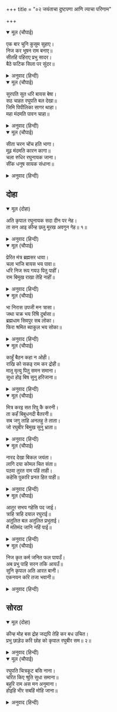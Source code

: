 +++
title = "०२ जयंताचा दुष्टपणा आणि त्याचा परिणाम"

+++


<details open><summary>मूल (चौपाई)</summary>

एक बार चुनि कुसुम सुहाए।  
निज कर भूषन राम बनाए॥  
सीतहि पहिराए प्रभु सादर।  
बैठे फटिक सिला पर सुंदर॥
</details>

<details><summary>अनुवाद (हिन्दी)</summary>

एकदा सुंदर फुले वेचून श्रीरामांनी आपल्या हातांनी तऱ्हेतऱ्हेचे अलंकार बनविले आणि सुंदर स्फटिक शिळेवर बसलेल्या प्रभूंनी मोठॺा प्रेमाने ते सीतेला घातले.॥ २॥
</details>

<details open><summary>मूल (चौपाई)</summary>

सुरपति सुत धरि बायस बेषा।  
सठ चाहत रघुपति बल देखा॥  
जिमि पिपीलिका सागर थाहा।  
महा मंदमति पावन चाहा॥
</details>

<details><summary>अनुवाद (हिन्दी)</summary>

देवराज इंद्राचा नीच मूर्ख पुत्र जयंत हा कावळ्याचे रूप घेऊन श्रीरघुनाथांचे सामर्थ्य पाहू इच्छित होता, ज्याप्रमाणे निर्बुद्ध मुंगी समुद्राचा थांग पाहू इच्छिते.॥ ३॥
</details>

<details open><summary>मूल (चौपाई)</summary>

सीता चरन चोंच हति भागा।  
मूढ़ मंदमति कारन कागा॥  
चला रुधिर रघुनायक जाना।  
सींक धनुष सायक संधाना॥
</details>

<details><summary>अनुवाद (हिन्दी)</summary>

तो मूर्ख व मंदबुद्धीमुळे भगवंतांच्या बळाची परीक्षा घेण्यासाठी बनलेला कावळा सीतेच्या चरणांवर चोच मारून पळाला. जेव्हा रक्त वाहू लागले, तेव्हा श्रीरामांनी ते पाहिले व धनुष्यावर बोरूचा बाण लावून सोडला.॥ ४॥
</details>

## दोहा


<details open><summary>मूल (दोहा)</summary>

अति कृपाल रघुनायक सदा दीन पर नेह।  
ता सन आइ कीन्ह छलु मूरख अवगुन गेह॥ १॥
</details>

<details><summary>अनुवाद (हिन्दी)</summary>

श्रीरघुनाथ हे अत्यंत कृपाळू आहेत आणि त्यांचे दीनांवर नेहमी प्रेम असते, त्यांच्याशीही अवगुणांचे घर असलेल्या त्या मूर्ख जयंताने कपट केले.॥ १॥
</details>

<details open><summary>मूल (चौपाई)</summary>

प्रेरित मंत्र ब्रह्मसर धावा।  
चला भाजि बायस भय पावा॥  
धरि निज रूप गयउ पितु पाहीं।  
राम बिमुख राखा तेहि नाहीं॥
</details>

<details><summary>अनुवाद (हिन्दी)</summary>

मंत्राने प्रेरित असलेला तो ब्रह्मबाण सुसाट निघाला. कावळा घाबरून पळू लागला. तो आपले खरे रूप घेऊन इंद्राकडे गेला, परंतु श्रीरामांचा तो विरोधी असल्याचे पाहून इंद्राने त्याला जवळ केले नाही.॥ १॥
</details>

<details open><summary>मूल (चौपाई)</summary>

भा निरास उपजी मन त्रासा।  
जथा चक्र भय रिषि दुर्बासा॥  
ब्रह्मधाम सिवपुर सब लोका।  
फिरा श्रमित ब्याकुल भय सोका॥
</details>

<details><summary>अनुवाद (हिन्दी)</summary>

तेव्हा तो निराश झाला. ज्याप्रमाणे दुर्वास ऋषीला चक्र पाठीमागे लागल्यामुळे भीती वाटली, त्याप्रमाणे जयंताच्या मनाला भय वाटू लागले. तो ब्रह्मलोक, शिवलोक इत्यादी सर्व लोकांमध्ये थकून व भय-शोकाने व्याकूळ होऊन पळत निघाला.॥ २॥
</details>

<details open><summary>मूल (चौपाई)</summary>

काहूँ बैठन कहा न ओही।  
राखि को सकइ राम कर द्रोही॥  
मातु मृत्यु पितु समन समाना।  
सुधा होइ बिष सुनु हरिजाना॥
</details>

<details><summary>अनुवाद (हिन्दी)</summary>

परंतु कुणी त्याला बसायलाही सांगितले नाही. श्रीरामांच्या शत्रूला कोण जवळ करणार? काकभुशुंडी म्हणाले, ‘हे गरुडा, अशा व्यक्तीला माता ही मृत्यूसारखी, पिता हा यमासारखा आणि अमृत हे विषासारखे बनते.॥ ३॥
</details>

<details open><summary>मूल (चौपाई)</summary>

मित्र करइ सत रिपु कै करनी।  
ता कहँ बिबुधनदी बैतरनी॥  
सब जगु ताहि अनलहु ते ताता।  
जो रघुबीर बिमुख सुनु भ्राता॥
</details>

<details><summary>अनुवाद (हिन्दी)</summary>

मित्र त्याच्याशी शेकडो शत्रूंप्रमाणे वागू लागतो. देवनदी गंगा ही त्याच्यासाठी यमपुरीची वैतरणी नदी बनते. हे बंधू, ऐक. जो श्रीरघुनाथांशी विन्मुख होतो, त्याला संपूर्ण जग हे अग्नीपेक्षाही अधिक होरपळवणारे होते.’॥ ४॥
</details>

<details open><summary>मूल (चौपाई)</summary>

नारद देखा बिकल जयंता।  
लागि दया कोमल चित संता॥  
पठवा तुरत राम पहिं ताही।  
कहेसि पुकारि प्रनत हित पाही॥
</details>

<details><summary>अनुवाद (हिन्दी)</summary>

नारदांनी जेव्हा व्याकूळ जयंताला पाहिले, तेव्हा त्यांना दया आली. कारण संतांचे मन मोठे कोमल असते. त्यांनी त्याची समजूत घालून त्याला तत्काळ श्रीरामांच्याकडे पाठविले. त्यांनी त्याला सांगितले की, तू श्रीरामांना जाऊन असे म्हण की, ‘हे शरणागतांचे हितकारी, मला वाचवा.’॥ ५॥
</details>

<details open><summary>मूल (चौपाई)</summary>

आतुर सभय गहेसि पद जाई।  
त्राहि त्राहि दयाल रघुराई॥  
अतुलित बल अतुलित प्रभुताई।  
मैं मतिमंद जानि नहिं पाई॥
</details>

<details><summary>अनुवाद (हिन्दी)</summary>

व्याकूळ व भयभीत झालेल्या जयंताने जाऊन श्रीरामांचे पाय धरले व म्हटले, ‘हे दयाळू रघुनाथा, रक्षण करा. रक्षण करा. तुमचे अतुल्य बळ व अतुल्य सत्ता माझ्या मंदबुद्धीला ओळखता आली नाही.॥
</details>

<details open><summary>मूल (चौपाई)</summary>

निज कृत कर्म जनित फल पायउँ।  
अब प्रभु पाहि सरन तकि आयउँ॥  
सुनि कृपाल अति आरत बानी।  
एकनयन करि तजा भवानी॥
</details>

<details><summary>अनुवाद (हिन्दी)</summary>

आपल्या कर्माचे फळ मला मिळाले. आता हे प्रभू, माझे रक्षण करा. मी केवळ तुमचाच आश्रय पाहून आलो आहे.’ श्रीशिव म्हणतात, हे पार्वती, कृपाळू श्रीरघुनाथांनी त्याचे अत्यंत दुःखाचे बोलणे ऐकून त्याला एकाक्ष करून सोडून दिले.॥ ७॥
</details>

## सोरठा


<details open><summary>मूल (दोहा)</summary>

कीन्ह मोह बस द्रोह जद्यपि तेहि कर बध उचित।  
प्रभु छाड़ेउ करि छोह को कृपाल रघुबीर सम॥ २॥
</details>

<details><summary>अनुवाद (हिन्दी)</summary>

त्याने मूर्खपणाने खोडी काढली होती, म्हणून त्याचा वध करणेच योग्य होते; परंतु प्रभूंनी कृपा करून त्याला सोडून दिले. श्रीरामांच्यासारखा कृपाळू दुसरा कोण असणार?॥ २॥
</details>

<details open><summary>मूल (चौपाई)</summary>

रघुपति चित्रकूट बसि नाना।  
चरित किए श्रुति सुधा समाना॥  
बहुरि राम अस मन अनुमाना।  
होइहि भीर सबहिं मोहि जाना॥
</details>

<details><summary>अनुवाद (हिन्दी)</summary>

चित्रकूटामध्ये राहून श्रीरघुनाथांनी अनेक लीला केल्या, त्या कानांनी ऐकण्यास अमृतासारख्या गोड आहेत. काही काळानंतर श्रीरामांना वाटले की, सर्व लोकांना मी कळून आलो आहे. त्यामुळे येथे मोठी गर्दी होईल.॥ १॥
</details>
